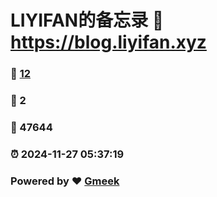 # LIYIFAN的备忘录 :link: https://blog.liyifan.xyz 
### :page_facing_up: [12](https://blog.liyifan.xyz/tag.html) 
### :speech_balloon: 2 
### :hibiscus: 47644 
### :alarm_clock: 2024-11-27 05:37:19 
### Powered by :heart: [Gmeek](https://github.com/Meekdai/Gmeek)
